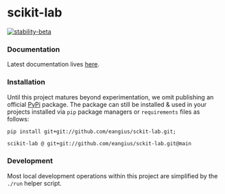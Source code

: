 # scikit-lab

[![stability-beta](https://img.shields.io/badge/stability-experimental-orange.svg)]()


### Documentation
Latest documentation lives [here](https://eangius.github.io/scikit-lab).


### Installation
Until this project matures beyond experimentation, we omit publishing an official
[PyPi](https://pypi.org) package. The package can still be installed & used in your
projects installed via `pip` package managers or `requirements` files as follows:

```shell
pip install git+git://github.com/eangius/sckit-lab.git;
```

```requirements.txt
scikit-lab @ git+git://github.com/eangius/sckit-lab.git@main
```


### Development
Most local development operations within this project are
simplified by the `./run` helper script.
